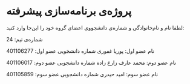 # پروژه‌ی برنامه‌سازی پیشرفته
لطفا نام و نام‌خانوادگی و شماره‌ی دانشجووی اعضای گروه خود را این‌جا وارد کنید:

شماره‌ی تیم: 24

نام عضو اول: پوریا غفوری
شماره دانشجویی عضو اول: 401106277

نام عضو دوم: محمد عارف زارع زاده
شماره دانشجویی عضو دوم: 401106017

نام عضو سوم: امید حیدری
شماره دانشجویی عضو سوم: 401105859
